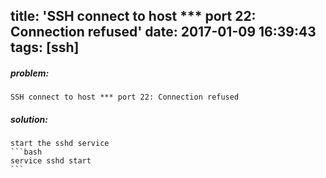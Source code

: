 title: 'SSH connect to host *** port 22: Connection refused'
date: 2017-01-09 16:39:43
tags: [ssh]
---

##### problem:
	SSH connect to host *** port 22: Connection refused

##### solution:
	start the sshd service
	```bash
	service sshd start
	```